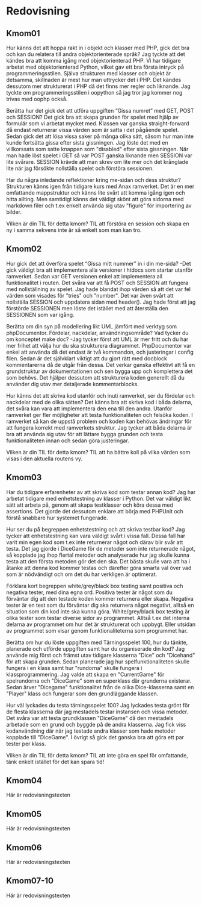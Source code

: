 ---
---
Redovisning
=========================



Kmom01
-------------------------
Hur känns det att hoppa rakt in i objekt och klasser med PHP, gick det bra och kan du relatera till andra objektorienterade språk?
Jag tyckte att det kändes bra att komma igång med objektorienterad PHP.
Vi har tidigare arbetat med objektorienterad Python, vilket gav ett bra första intryck på programmeringsstilen.
Själva strukturen med klasser och objekt är detsamma, skillnaden är mest hur man uttrycker det i PHP.
Det kändes dessutom mer strukturerat i PHP då det finns mer regler och liknande.
Jag tyckte om programmeringsstilen i oopython så jag tror jag kommer nog trivas med oophp också.

Berätta hur det gick det att utföra uppgiften “Gissa numret” med GET, POST och SESSION?
Det gick bra att skapa grunden för spelet med hjälp av formulär som vi arbetat mycket med.
Klassen var ganska straight-forward då endast returnerar vissa värden som är satta i det pågående spelet.
Sedan gick det att lösa vissa saker på många olika sätt, såsom hur man inte kunde fortsätta gissa efter sista gissningen.
Jag löste det med en villkorssats som satte knappen som "disabled" efter sista gissningen.
När man hade löst spelet i GET så var POST ganska liknande men SESSION var lite svårare.
SESSION krävde att man skrev om lite mer och det krånglade lite när jag försökte nollställa spelet och förstöra sessionen.

Har du några inledande reflektioner kring me-sidan och dess struktur?
Strukturen känns igen från tidigare kurs med Anax ramverket.
Det är en mer omfattande mappstruktur och känns lite svårt att komma igång igen och hitta allting.
Men samtidigt känns det väldigt skönt att göra sidorna med markdown filer och t.ex enkelt använda sig utav "figure" för importering av bilder.

Vilken är din TIL för detta kmom?
TIL att förstöra en session och skapa en ny i samma sekvens inte är så enkelt som man kan tro.



Kmom02
-------------------------

Hur gick det att överföra spelet “Gissa mitt nummer” in i din me-sida?
-Det gick väldigt bra att implementera alla versioner i htdocs som startar utanför ramverket.
Sedan var GET versionen enkel att implementera all funktionalitet i routen.
Det svåra var att få POST och SESSION att fungera med nollställning av spelet.
Jag hade blandat ihop värden så att det var fel värden som visades för "tries" och "number".
Det var även svårt att nollställa SESSION och uppdatera sidan med header().
Jag hade först att jag förstörde SESSIONEN men löste det istället med att återställa den SESSIONEN som var igång.

Berätta om din syn på modellering likt UML jämfört med verktyg som phpDocumentor. Fördelar, nackdelar, användningsområde? Vad tycker du om konceptet make doc?
-Jag tycker först att UML är mer fritt och du har mer frihet att välja hur du ska strukturera diagrammet.
PhpDocumentor var enkel att använda då det endast är två kommandon, och justeringar i config filen.
Sedan är det självklart viktigt att du gjort rätt med docblock kommentarerna då de utgår från dessa.
Det verkar ganska effektivt att få en grundstruktur av dokumentationen och sen bygga upp och komplettera det som behövs.
Det hjälper dessutom att strukturera koden generellt då du använder dig utav mer detaljerade kommentarblocks.  

Hur känns det att skriva kod utanför och inuti ramverket, ser du fördelar och nackdelar med de olika sätten?
Det känns bra att skriva kod i båda delarna, det svåra kan vara att implementera den ena till den andra.
Utanför ramverket ger fler möjligheter att testa funktionaliteten och felsöka koden.
I ramverket så kan de uppstå problem och koden kan behövas ändringar för att fungera korrekt med ramverkets struktur.
Jag tycker att båda delarna är bra att använda sig utav för att lättare bygga grunden och testa funktionaliteten innan
och sedan göra justeringar.

Vilken är din TIL för detta kmom?
TIL att ha bättre koll på vilka värden som visas i den aktuella routens vy.


Kmom03
-------------------------

Har du tidigare erfarenheter av att skriva kod som testar annan kod?
Jag har arbetat tidigare med enhetstestning av klasser i Python.
Det var väldigt likt sätt att arbeta på, genom att skapa testklasser och köra dessa med assertions.
Det gjorde det dessutom enklare att börja med PHPUnit och förstå snabbare hur systemet fungerade.

Hur ser du på begreppen enhetstestning och att skriva testbar kod?
Jag tycker att enhetstestning kan vara väldigt svårt i vissa fall.
Dessa fall har varit min egen kod som t.ex inte returnerar något och därav blir svår att testa.
Det jag gjorde i DiceGame för de metoder som inte returnerade något, så kopplade jag ihop flertal metoder och
analyserade hur jag skulle kunna testa att den första metoden gör det den ska.
Det bästa skulle vara att ha i åtanke att denna kod kommer testas och därefter göra smarta val
över vad som är nödvändigt och om det du har verkligen är optimerat.

Förklara kort begreppen white/grey/black box testing samt positiva och negativa tester, med dina egna ord.
Positiva tester är något som du förväntar dig att den testade koden kommer returnera eller skapa.
Negativa tester är en test som du förväntar dig ska returnera något negativt, alltså en situation som din kod inte ska kunna göra.
White/grey/black box testing är olika tester som testar diverse sidor av programmet.
Alltså t.ex det interna delarna av programmet om hur det är strukturerat och uppbygt.
Eller utsidan av programmet som visar genom funktionaliteterna som programmet har.

Berätta om hur du löste uppgiften med Tärningsspelet 100, hur du tänkte, planerade och utförde uppgiften samt hur du organiserade din kod?
Jag använde mig först och främst utav tidigare klasserna "Dice" och "Dicehand" för att skapa grunden.
Sedan planerade jag hur spelfunktionaliteten skulle fungera i en klass samt hur "rundorna" skulle fungera i klassprogrammering.
Jag valde att skapa en "CurrentGame" för spelrundorna och "DiceGame" som en superklass där grunderna existerar.
Sedan ärver "Dicegame" funktionalitet från de olika Dice-klasserna samt en "Player" klass och fungerar som den grundläggande klassen.

Hur väl lyckades du testa tärningsspelet 100?
Jag lyckades testa grönt för de flesta klasserna där jag mestadels testar instansen och vissa metoder.
Det svåra var att testa grundklassen "DiceGame" då den mestadels arbetade som en grund och byggde på de andra klasserna.
Jag fick viss kodanvändning där när jag testade andra klasser som hade metoder kopplade till "DiceGame".
I övrigt så gick det ganska bra att göra ett par tester per klass.

Vilken är din TIL för detta kmom?
TIL att inte göra en spel för omfattande, tänk enkelt istället för det kan spara tid!


Kmom04
-------------------------

Här är redovisningstexten



Kmom05
-------------------------

Här är redovisningstexten



Kmom06
-------------------------

Här är redovisningstexten



Kmom07-10
-------------------------

Här är redovisningstexten
